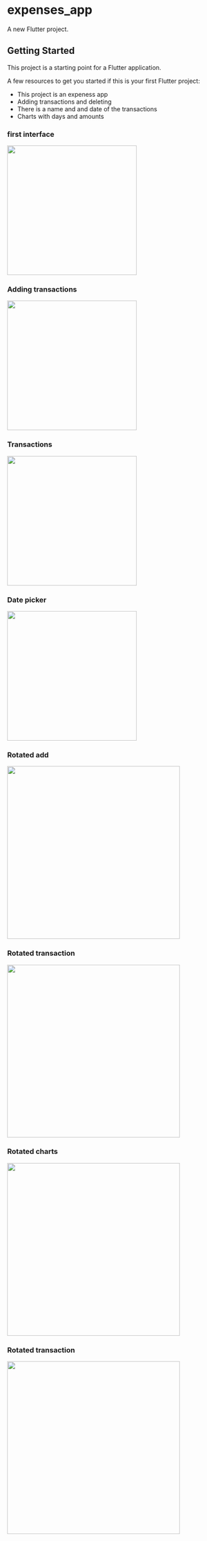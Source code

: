 # expenses_app

A new Flutter project.

## Getting Started

This project is a starting point for a Flutter application.

A few resources to get you started if this is your first Flutter project:

- This project is an expeness app 
- Adding transactions and deleting 
- There is a name and and date of the transactions
- Charts with days and amounts


<p>
<h3>first interface</h3>
<img src="/assets/images/Firstpage.png" width="300">
<h3>Adding transactions</h3>
<img src="/assets/images/addingTransaction.png" width="300">
<h3>Transactions</h3>
<img src="/assets/images/Transactions.png" width="300">
<h3>Date picker</h3>
<img src="/assets/images/datepicker.png" width="300">
<h3>Rotated add</h3>
<img src="/assets\images\rotatedAdd.png" width="400">
<h3>Rotated transaction</h3>
<img src="/assets\images\rotatedTransactions.png" width="400">
<h3>Rotated charts</h3>
<img src="/assets\images\rotatedchart.png" width="400">
<h3>Rotated transaction</h3>
<img src="/assets\images\roteatedtransaction.png" width="400">

</p>
